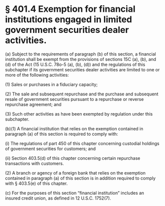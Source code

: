 # § 401.4   Exemption for financial institutions engaged in limited government securities dealer activities.

(a) Subject to the requirements of paragraph (b) of this section, a financial institution shall be exempt from the provisions of sections 15C (a), (b), and (d) of the Act (15 U.S.C. 78o-5 (a), (b), (d)) and the regulations of this subchapter if its government securities dealer activities are limited to one or more of the following activities: 


(1) Sales or purchases in a fiduciary capacity; 


(2) The sale and subsequent repurchase and the purchase and subsequent resale of government securities pursuant to a repurchase or reverse repurchase agreement; and 


(3) Such other activities as have been exempted by regulation under this subchapter. 


(b)(1) A financial institution that relies on the exemption contained in paragraph (a) of this section is required to comply with: 


(i) The regulations of part 450 of this chapter concerning custodial holdings of government securities for customers; and 


(ii) Section 403.5(d) of this chapter concerning certain repurchase transactions with customers. 


(2) A branch or agency of a foreign bank that relies on the exemption contained in paragraph (a) of this section is in addition required to comply with § 403.5(e) of this chapter. 


(c) For the purposes of this section “financial institution” includes an insured credit union, as defined in 12 U.S.C. 1752(7). 





